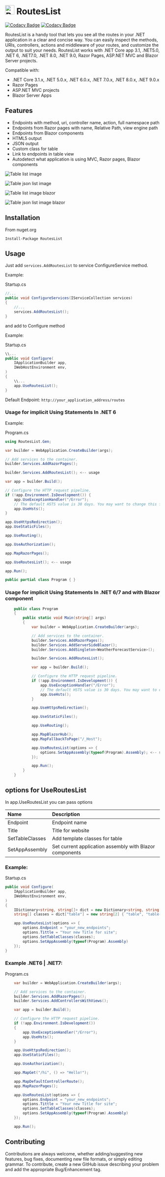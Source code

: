 # <img src="assets/logo.jpg" alt="RoutesList Logo" height="30"/> RoutesList

[![Codacy Badge](https://app.codacy.com/project/badge/Coverage/f784633bc28c46a1ad2e85bbadc448e1)](https://app.codacy.com/gh/JanoPL/Routeslist/dashboard?utm_source=gh&utm_medium=referral&utm_content=&utm_campaign=Badge_coverage)
[![Codacy Badge](https://app.codacy.com/project/badge/Grade/f784633bc28c46a1ad2e85bbadc448e1)](https://app.codacy.com/gh/JanoPL/Routeslist/dashboard?utm_source=gh&utm_medium=referral&utm_content=&utm_campaign=Badge_grade)

RoutesList is a handy tool that lets you see all the routes in your .NET application in a clear and concise way.
You can easily inspect the methods, URIs, controllers, actions and middleware of your routes,
and customize the output to suit your needs.
RoutesList works with .NET Core app 3.1, .NET5.0, .NET 6, .NET7.0, .NET 8.0, .NET 9.0, Razor Pages, ASP.NET MVC and
Blazor Server projects.

Compatible with:

- .NET Core 3.1.x, .NET 5.0.x, .NET 6.0.x, .NET 7.0.x, .NET 8.0.x, .NET 9.0.x
- Razor Pages
- ASP.NET MVC projects
- Blazor Server Apps

## Features

- Endpoints with method, uri, controller name, action, full namespace path
- Endpoints from Razor pages with name, Relative Path, view engine path
- Endpoints from Blazor components
- HTML5 output 
- JSON output
- Custom class for table
- Link to endpoints in table view
- Autodetect what application is using MVC, Razor pages, Blazor components

![Table list image](https://github.com/JanoPL/Routeslist/blob/master/Screenshots1.png?raw=true)

![Table json list image](https://github.com/JanoPL/Routeslist/blob/master/Screenshots2.png?raw=true)

![Table list image blazor](https://github.com/JanoPL/Routeslist/blob/master/Screenshots3.png?raw=true)

![Table json list image blazor](https://github.com/JanoPL/Routeslist/blob/master/Screenshots4.png?raw=true)

## Installation

From nuget.org

```shell
Install-Package RoutesList 
```

## Usage

Just add ```services.AddRoutesList``` to service ConfigureService method.

Example:

Startup.cs

```C#
//...
public void ConfigureServices(IServiceCollection services)
{
    //...
    services.AddRoutesList();
}
```

and add to Configure method

Example:

Startup.cs

```C#
\\...
public void Configure(
    IApplicationBuilder app,
    IWebHostEnvironment env,
)
{
    \\...
    app.UseRoutesList();
}
```

Default Endpoint: ```http://your_application_address/routes```

### Usage for implicit Using Statements In .NET 6

Example:

Program.cs

```C#
using RoutesList.Gen;

var builder = WebApplication.CreateBuilder(args);

// Add services to the container.
builder.Services.AddRazorPages();

builder.Services.AddRoutesList(); <-- usage

var app = builder.Build();

// Configure the HTTP request pipeline.
if (!app.Environment.IsDevelopment()) {
    app.UseExceptionHandler("/Error");
    // The default HSTS value is 30 days. You may want to change this for production scenarios, see https://aka.ms/aspnetcore-hsts.
    app.UseHsts();
}

app.UseHttpsRedirection();
app.UseStaticFiles();

app.UseRouting();

app.UseAuthorization();

app.MapRazorPages();

app.UseRoutesList(); <-- usage

app.Run();

public partial class Program { }
```

### Usage for implicit Using Statements In .NET 6/7 and with Blazor component

```C#
    public class Program
    {
        public static void Main(string[] args)
        {
            var builder = WebApplication.CreateBuilder(args);

            // Add services to the container.
            builder.Services.AddRazorPages();
            builder.Services.AddServerSideBlazor();
            builder.Services.AddSingleton<WeatherForecastService>();

            builder.Services.AddRoutesList();

            var app = builder.Build();

            // Configure the HTTP request pipeline.
            if (!app.Environment.IsDevelopment()) {
                app.UseExceptionHandler("/Error");
                // The default HSTS value is 30 days. You may want to change this for production scenarios, see https://aka.ms/aspnetcore-hsts.
                app.UseHsts();
            }

            app.UseHttpsRedirection();

            app.UseStaticFiles();

            app.UseRouting();

            app.MapBlazorHub();
            app.MapFallbackToPage("/_Host");

            app.UseRoutesList(options => {
                options.SetAppAssembly(typeof(Program).Assembly); <-- setup current application webassembly with blazor component
            });

            app.Run();
        }
    }
```

## options for UseRoutesList

In app.UseRoutesList you can pass options

| Name            | Description                                             |
|:----------------|:--------------------------------------------------------|
| Endpoint        | Endpoint name                                           |
| Title           | Title for website                                       |
| SetTableClasses | Add template classes for table                          |
| SetAppAssembly  | Set current application assembly with Blazor components |

### Example:
Startup.cs

```C#
public void Configure(
    IApplicationBuilder app,
    IWebHostEnvironment env,
)
{
    IDictionary<string, string[]> dict = new Dictionary<string, string[]>();
    string[] classes = dict["table"] = new string[2] { "table", "table-striped" };

    app.UseRoutesList(options => {
        options.Endpoint = "your_new_endpoints";
        options.Tittle = "Your new Title for site";
        options.SetTableClasses(classes);
        options.SetAppAssembly(typeof(Program).Assembly)
    });
}
```

### Example .NET6 | .NET7:
Program.cs

```C#
    var builder = WebApplication.CreateBuilder(args);

    // Add services to the container.
    builder.Services.AddRazorPages();
    builder.Services.AddControllersWithViews();

    var app = builder.Build();

    // Configure the HTTP request pipeline.
    if (!app.Environment.IsDevelopment())
    {
        app.UseExceptionHandler("/Error");
        app.UseHsts();
    }

    app.UseHttpsRedirection();
    app.UseStaticFiles();

    app.UseAuthorization();

    app.MapGet("/hi", () => "Hello!");

    app.MapDefaultControllerRoute();
    app.MapRazorPages();

    app.UseRoutesList(options => {
        options.Endpoint = "your_new_endpoints";
        options.Tittle = "Your new Title for site";
        options.SetTableClasses(classes);
        options.SetAppAssembly(typeof(Program).Assembly)
    });

    app.Run();
```

## Contributing

Contributions are always welcome, whether adding/suggesting new features, bug fixes, documenting new file formats, or
simply editing grammar. To contribute, create a new GitHub issue describing your problem and add the appropriate
Bug/Enhancement tag.
